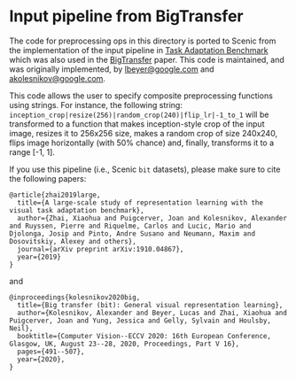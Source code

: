 # Input pipeline from BigTransfer

The code for preprocessing ops in this directory is ported to Scenic from
the implementation of the input pipeline in [Task Adaptation Benchmark](https://arxiv.org/pdf/1910.04867.pdf)
which was also used in the [BigTransfer](https://arxiv.org/abs/1912.11370)
paper. This code is maintained, and was originally implemented, by
[lbeyer@google.com](mailto:lbeyer@google.com) and
[akolesnikov@google.com](mailto:akolesnikov@google.com).

This code allows the user to specify composite preprocessing functions using
strings.  For instance, the following string:
`inception_crop|resize(256)|random_crop(240)|flip_lr|-1_to_1` will be
transformed to a function that makes inception-style crop of the input image,
resizes it to 256x256 size, makes a random crop of size 240x240, flips image
horizontally (with 50% chance) and, finally, transforms it to a range [-1, 1].

If you use this pipeline (i.e., Scenic `bit` datasets), please make sure to cite
the following papers:

```
@article{zhai2019large,
  title={A large-scale study of representation learning with the visual task adaptation benchmark},
  author={Zhai, Xiaohua and Puigcerver, Joan and Kolesnikov, Alexander and Ruyssen, Pierre and Riquelme, Carlos and Lucic, Mario and Djolonga, Josip and Pinto, Andre Susano and Neumann, Maxim and Dosovitskiy, Alexey and others},
  journal={arXiv preprint arXiv:1910.04867},
  year={2019}
}
```
and
```
@inproceedings{kolesnikov2020big,
  title={Big transfer (bit): General visual representation learning},
  author={Kolesnikov, Alexander and Beyer, Lucas and Zhai, Xiaohua and Puigcerver, Joan and Yung, Jessica and Gelly, Sylvain and Houlsby, Neil},
  booktitle={Computer Vision--ECCV 2020: 16th European Conference, Glasgow, UK, August 23--28, 2020, Proceedings, Part V 16},
  pages={491--507},
  year={2020},
}
```
